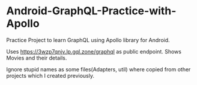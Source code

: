 # Android-GraphQL-Practice-with-Apollo
Practice Project to learn GraphQL using Apollo library for Android.

Uses https://3wzp7qnjv.lp.gql.zone/graphql as public endpoint.
Shows Movies and their details.

Ignore stupid names as some files(Adapters, util) where copied from other projects which I created previously.

